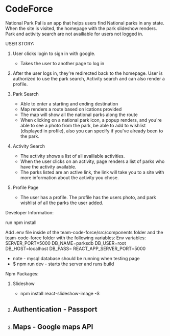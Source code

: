 # CodeForce

National Park Pal is an app that helps users find National parks in any state.
When the site is visited, the homepage with the park slideshow renders. Park and activity search are not availiable for users not logged in. 


USER STORY:

1. User clicks login to sign in with google.
    - Takes the user to another page to log in

2. After the user logs in, they're redirected back to the homepage. User is authorized to use the park search, Activity search and can also render a profile.

3. Park Search
    - Able to enter a starting and ending destination
    - Map renders a route based on lcations provided
    - The map will show all the national parks along the route
    - When clicking on a national park icon, a popup renders, and you're able to see a photo from the park, be able to add to wishlist (displayed in profile), also you can specify if you've already been to the park.

4. Activity Search
    - The activity shows a list of all availiable activities. 
    - When the user clicks on an activity, page renders a list of parks who have the activity available.
    - The parks listed are an active link, the link will take you to a site with more information about the activity you chose.

5. Profile Page
    - The user has a profile. The profile has the users photo, and park wishlist of all the parks the user added.


Developer Information:

run npm install

Add .env file inside of the team-code-force/src/components folder and the team-code-force folder with the following variables:
Env variables:
    SERVER_PORT=5000
    DB_NAME=parksdb
    DB_USER=root
    DB_HOST=localhost
    DB_PASS=
    REACT_APP_SERVER_PORT=5000

* note - mysql database should be running when testing page
* $ npm run dev - starts the server and runs build

Npm Packages: 

1. Slideshow
    - npm install react-slideshow-image -S

2. Authentication - Passport
    - 

3. Maps - Google maps API
    - 

